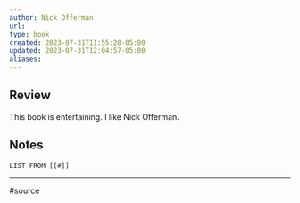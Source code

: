 ```yaml
---
author: Nick Offerman
url: 
type: book
created: 2023-07-31T11:55:28-05:00
updated: 2023-07-31T12:04:57-05:00
aliases:
---
```

## Review
This book is entertaining. I like Nick Offerman.

## Notes
```dataview
LIST FROM [[#]]
```

---
#source 